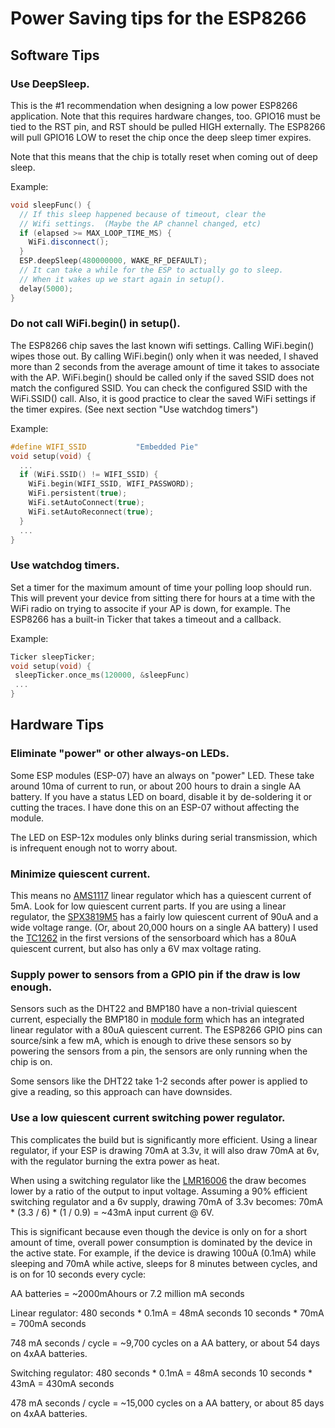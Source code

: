 # Power Saving tips for the ESP8266

## Software Tips

### Use DeepSleep.

This is the #1 recommendation when designing a low power ESP8266 application.
Note that this requires hardware changes, too.  GPIO16 must be tied to the RST
pin, and RST should be pulled HIGH externally.  The ESP8266 will pull GPIO16
LOW to reset the chip once the deep sleep timer expires.

Note that this means that the chip is totally reset when coming out of deep
sleep.

Example:
```C++
void sleepFunc() {
  // If this sleep happened because of timeout, clear the
  // Wifi settings.  (Maybe the AP channel changed, etc)
  if (elapsed >= MAX_LOOP_TIME_MS) {
    WiFi.disconnect();
  }
  ESP.deepSleep(480000000, WAKE_RF_DEFAULT);
  // It can take a while for the ESP to actually go to sleep.
  // When it wakes up we start again in setup().
  delay(5000);
}
```

### Do not call WiFi.begin() in setup().

The ESP8266 chip saves the last known wifi settings.  Calling WiFi.begin()
wipes those out.  By calling WiFi.begin() only when it was needed, I shaved
more than 2 seconds from the average amount of time it takes to associate with
the AP.  WiFi.begin() should be called only if the saved SSID does not match
the configured SSID.  You can check the configured SSID with the WiFi.SSID()
call.  Also, it is good practice to clear the saved WiFi settings if the timer
expires.  (See next section "Use watchdog timers")

Example:
```C++
#define WIFI_SSID           "Embedded Pie"
void setup(void) {
  ...
  if (WiFi.SSID() != WIFI_SSID) {
    WiFi.begin(WIFI_SSID, WIFI_PASSWORD);
    WiFi.persistent(true);
    WiFi.setAutoConnect(true);
    WiFi.setAutoReconnect(true);
  }
  ...
}
```

### Use watchdog timers.

Set a timer for the maximum amount of time your polling loop
should run.  This will prevent your device from sitting there for
hours at a time with the WiFi radio on trying to associte if your
AP is down, for example.  The ESP8266 has a built-in Ticker that
takes a timeout and a callback.

Example:
```C++
Ticker sleepTicker;
void setup(void) {
 sleepTicker.once_ms(120000, &sleepFunc)
 ...
}
```

## Hardware Tips

### Eliminate "power" or other always-on LEDs.

Some ESP modules (ESP-07) have an always on "power" LED.  These take around
10ma of current to run, or about 200 hours to drain a single AA battery.  If
you have a status LED on board, disable it by de-soldering it or cutting the
traces.  I have done this on an ESP-07 without affecting the module.

The LED on ESP-12x modules only blinks during serial transmission,
which is infrequent enough not to worry about.

### Minimize quiescent current.

This means no [AMS1117](http://www.advanced-monolithic.com/pdf/ds1117.pdf)
linear regulator which has a quiescent current of 5mA.  Look for low quiescent
current parts.  If you are using a linear regulator, the
[SPX3819M5](https://www.digikey.com/product-detail/en/exar-corporation/SPX3819M5-L-3-3%2FTR/1016-1873-1-ND/3586590)
has a fairly low quiescent current of 90uA and a wide voltage range.  (Or,
about 20,000 hours on a single AA battery)  I used the
[TC1262](http://ww1.microchip.com/downloads/en/DeviceDoc/21373C.pdf) in the
first versions of the sensorboard which has a 80uA quiescent current, but also
has only a 6V max voltage rating.

### Supply power to sensors from a GPIO pin if the draw is low enough.

Sensors such as the DHT22 and BMP180 have a non-trivial quiescent current,
especially the BMP180 in
[module form](http://www.electrodragon.com/product/bmp180-barometric-pressure-sensor-board/)
which has an integrated linear regulator with a 80uA quiescent current.  The
ESP8266 GPIO pins can source/sink a few mA, which is enough to drive these
sensors so by powering the sensors from a pin, the sensors are only running
when the chip is on.

Some sensors like the DHT22 take 1-2 seconds after power is applied to give a
reading, so this approach can have downsides.

### Use a low quiescent current switching power regulator.

This complicates the build but is significantly more efficient.  Using a linear
regulator, if your ESP is drawing 70mA at 3.3v, it will also draw 70mA at 6v,
with the regulator burning the extra power as heat.

When using a switching regulator like the
[LMR16006](http://www.ti.com/lit/ds/symlink/lmr16006.pdf) the draw becomes
lower by a ratio of the output to input voltage.  Assuming a 90% efficient
switching regulator and a 6v supply, drawing 70mA of 3.3v becomes: 70mA * (3.3
/ 6) * (1 / 0.9) = ~43mA input current @ 6V.

This is significant because even though the device is only on for a short
amount of time, overall power consumption is dominated by the device in the
active state.  For example, if the device is drawing 100uA (0.1mA) while
sleeping and 70mA while active, sleeps for 8 minutes between cycles, and is on
for 10 seconds every cycle:

AA batteries = ~2000mAhours or 7.2 million mA seconds

Linear regulator:
480 seconds * 0.1mA = 48mA seconds
10 seconds * 70mA = 700mA seconds

748 mA seconds / cycle = ~9,700 cycles on a AA battery, or about
54 days on 4xAA batteries.

Switching regulator:
480 seconds * 0.1mA = 48mA seconds
10 seconds * 43mA = 430mA seconds

478 mA seconds / cycle = ~15,000 cycles on a AA battery, or about
85 days on 4xAA batteries.
